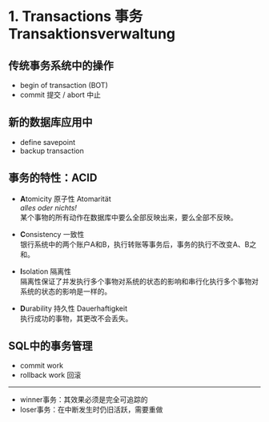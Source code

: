 # 1. Transactions 事务 Transaktionsverwaltung

## 传统事务系统中的操作
*   begin of transaction (BOT)
*   commit 提交 / abort 中止

## 新的数据库应用中
*   define savepoint
*   backup transaction

## 事务的特性：ACID
-  **A**tomicity 原子性 Atomarität  
    *alles oder nichts!*  
    某个事物的所有动作在数据库中要么全部反映出来，要么全部不反映。
-   **C**onsistency 一致性  
    银行系统中的两个账户A和B，执行转账等事务后，事务的执行不改变A、B之和。
-   **I**solation 隔离性  
    隔离性保证了并发执行多个事物对系统的状态的影响和串行化执行多个事物对系统的状态的影响是一样的。

-   **D**urability 持久性 Dauerhaftigkeit  
    执行成功的事物，其更改不会丢失。

##  SQL中的事务管理
*   commit work
*   rollback work 回滚

---

*   winner事务：其效果必须是完全可追踪的
*   loser事务：在中断发生时仍旧活跃，需要重做